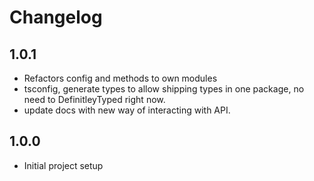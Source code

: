 # Changelog

## 1.0.1

- Refactors config and methods to own modules
- tsconfig, generate types to allow shipping types in one package, no need to DefinitleyTyped right now.
- update docs with new way of interacting with API.

## 1.0.0

- Initial project setup
